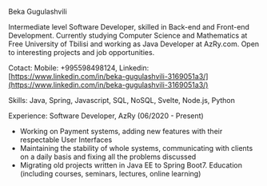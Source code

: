 Beka Gugulashvili

Intermediate level Software Developer, skilled in Back-end and Front-end Development. Currently studying Computer Science and Mathematics at Free University of Tbilisi and working as Java Developer at AzRy.com. Open to interesting projects and job opportunities.

Cotact: Mobile: +995598498124, Linkedin: [https://www.linkedin.com/in/beka-gugulashvili-3169051a3/](https://www.linkedin.com/in/beka-gugulashvili-3169051a3/)

Skills: Java, Spring, Javascript, SQL, NoSQL, Svelte, Node.js, Python

Experience:
Software Developer, AzRy (06/2020 - Present)
- Working on Payment systems, adding new features with their respectable User Interfaces
- Maintaining the stability of whole systems, communicating with clients on a daily basis and fixing all the problems discussed
- Migrating old projects written in Java EE to Spring Boot7. Education (including courses, seminars, lectures, online learning)